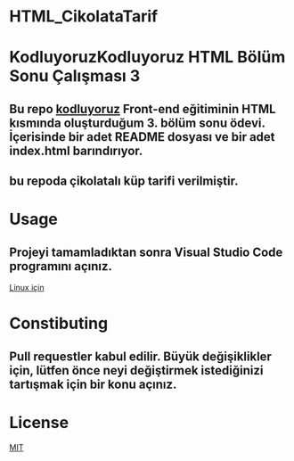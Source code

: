 # HTML_CikolataTarif
# KodluyoruzKodluyoruz HTML Bölüm Sonu Çalışması 3
## Bu repo [kodluyoruz](https://www.kodluyoruz.org/) Front-end eğitiminin HTML kısmında oluşturduğum 3. bölüm sonu ödevi. İçerisinde bir adet README dosyası ve bir adet index.html barındırıyor. 
## bu repoda çikolatalı küp tarifi verilmiştir. 


# Usage
## Projeyi tamamladıktan sonra Visual Studio Code programını açınız. 
[Linux için](https://code.visualstudio.com/docs/setup/linux)

# Constibuting
## Pull requestler kabul edilir. Büyük değişiklikler için, lütfen önce neyi değiştirmek istediğinizi tartışmak için bir konu açınız. 
# License
[MIT](https://opensource.org/licenses/MIT)
